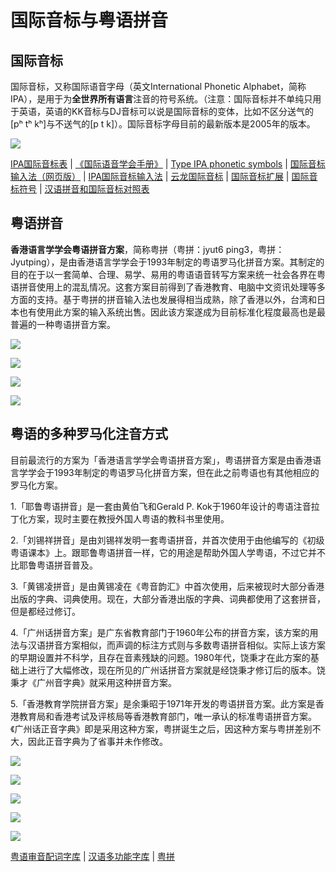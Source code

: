 # 国际音标与粤语拼音

## 国际音标

国际音标，又称国际语音字母（英文International Phonetic Alphabet，简称IPA），是用于为**全世界所有语言**注音的符号系统。（注意：国际音标并不单纯只用于英语，英语的KK音标与DJ音标可以说是国际音标的变体，比如不区分送气的\[pʰ tʰ kʰ\]与不送气的\[p t k\]）。国际音标字母目前的最新版本是2005年的版本。

![](http://wx3.sinaimg.cn/large/69144085gy1fxem4c7obvj20j60os46d.jpg)

[IPA国际音标表](http://en-yinbiao.xiao84.com/ipacharts/) | [《国际语音学会手册》](http://vdisk.weibo.com/s/DwYdCnPOcT3PM) | [Type IPA phonetic symbols](http://ipa.typeit.org/full/) | [国际音标输入法（网页版）](http://ytenx.org/byohlyuk/IPA_IME) | [IPA国际音标输入法](https://www.cr173.com/soft/384770.html) | [云龙国际音标](https://github.com/lotem/rime-ipa) | [国际音标扩展](https://unicode-table.com/cn/blocks/ipa-extensions/) | [国际音标符号](https://zh.wiktionary.org/wiki/附录:国际音标符号) | [汉语拼音和国际音标对照表](http://www.zdic.net/appendix/f10.htm)

## 粤语拼音

**香港语言学学会粤语拼音方案**，简称粤拼（粤拼：jyut6 ping3，粤拼：Jyutping），是由香港语言学学会于1993年制定的粤语罗马化拼音方案。其制定的目的在于以一套简单、合理、易学、易用的粤语语音转写方案来统一社会各界在粤语拼音使用上的混乱情况。这套方案目前得到了香港教育、电脑中文资讯处理等多方面的支持。基于粤拼的拼音输入法也发展得相当成熟，除了香港以外，台湾和日本也有使用此方案的输入系统出售。因此该方案遂成为目前标准化程度最高也是最普遍的一种粤语拼音方案。

![](http://wx2.sinaimg.cn/large/69144085gy1fxem63k1e1j20n10a4aeb.jpg)

![](http://wx4.sinaimg.cn/large/69144085gy1fxem63yju7j20o90bv0z2.jpg)

![](http://wx4.sinaimg.cn/large/69144085gy1fxem64ik40j20me0e4ag1.jpg)

![](http://wx1.sinaimg.cn/large/69144085gy1fxem64v5unj20fr05p3z7.jpg)

## 粤语的多种罗马化注音方式

目前最流行的方案为「香港语言学学会粤语拼音方案」，粤语拼音方案是由香港语言学学会于1993年制定的粤语罗马化拼音方案，但在此之前粤语也有其他相应的罗马化方案。

1.「耶鲁粤语拼音」是一套由黄伯飞和Gerald P. Kok于1960年设计的粤语注音拉丁化方案，现时主要在教授外国人粤语的教科书里使用。

2.「刘锡祥拼音」是由刘锡祥发明一套粤语拼音，并首次使用于由他编写的《初级粤语课本》上。跟耶鲁粤语拼音一样，它的用途是帮助外国人学粤语，不过它并不比耶鲁粤语拼音普及。

3.「黄锡凌拼音」是由黄锡凌在《粤音韵汇》中首次使用，后来被现时大部分香港出版的字典、词典使用。现在，大部分香港出版的字典、词典都使用了这套拼音，但是都经过修订。

4.「广州话拼音方案」是广东省教育部门于1960年公布的拼音方案，该方案的用法与汉语拼音方案相似，而声调的标注方式则与多数粤语拼音相似。实际上该方案的早期设置并不科学，且存在音素残缺的问题。1980年代，饶秉才在此方案的基础上进行了大幅修改，现在所见的广州话拼音方案就是经饶秉才修订后的版本。饶秉才《广州音字典》就采用这种拼音方案。

5.「香港教育学院拼音方案」是余秉昭于1971年开发的粤语拼音方案。此方案是香港教育局和香港考试及评核局等香港教育部门，唯一承认的标准粤语拼音方案。《广州话正音字典》即是采用这种方案，粤拼诞生之后，因这种方案与粤拼差别不大，因此正音字典为了省事并未作修改。

![](http://wx3.sinaimg.cn/large/69144085gy1fxem912ylcj20j60h9n6q.jpg)

![](http://wx2.sinaimg.cn/large/69144085gy1fxem91na1aj20j60dsqbi.jpg)

![](http://wx2.sinaimg.cn/large/69144085gy1fxem9214h2j20j60eiaju.jpg)

![](http://wx4.sinaimg.cn/large/69144085gy1fxem92n445j20j60etk1r.jpg)

![](http://wx3.sinaimg.cn/large/69144085gy1fxem93er79j20j60b4n31.jpg)

[粤语审音配词字库](http://humanum.arts.cuhk.edu.hk/Lexis/lexi-can/) | [汉语多功能字库](http://humanum.arts.cuhk.edu.hk/Lexis/lexi-mf/)  |  [粤拼](https://www.lshk.org/jyutping)

